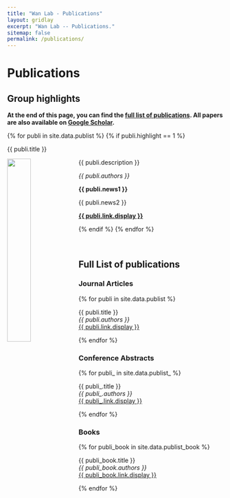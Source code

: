 ```yaml
---
title: "Wan Lab - Publications"
layout: gridlay
excerpt: "Wan Lab -- Publications."
sitemap: false
permalink: /publications/
---
```



# Publications

## Group highlights

**At the end of this page, you can find the [full list of publications](#full-list-of-publications). All papers are also available on [Google Scholar](https://scholar.google.com.hk/citations?user=xvnWY9wAAAAJ&hl=en).**

{% for publi in site.data.publist %}
  {% if publi.highlight == 1 %}
    <div class="col mb-4">
      <div class="card h-100 d-flex flex-column justify-content-between bg-light">
        <div class="card-body clearfix">
          <pubtit class="card-title">{{ publi.title }}</pubtit>
          <p>
            <img src="{{ site.url }}{{ site.baseurl }}/images/pubpic/{{ publi.image }}" class="img-responsive" width="33%" style="float: left" />
          </p>
          <p class="card-text">{{ publi.description }}</p>
          <p class="card-text"><em>{{ publi.authors }}</em></p>
          <p class="card-text text-danger"><strong> {{ publi.news1 }}</strong></p>
          <p class="card-text"> {{ publi.news2 }}</p>
        </div>
        <div class="card-footer px-0 mx-auto text-center w-100">
          <p class="card-link text-nowrap overflow-x-auto"><strong><a href="{{ publi.link.url }}">{{ publi.link.display }}</a></strong></p>
        </div>
      </div>
    </div>
  {% endif %}
{% endfor %}
<p> &nbsp; </p>



## Full List of publications
### Journal Articles

{% for publi in site.data.publist %}

  {{ publi.title }} <br />
  <em>{{ publi.authors }} </em><br /><a href="{{ publi.link.url }}">{{ publi.link.display }}</a>

{% endfor %}
### Conference Abstracts
{% for publi_ in site.data.publist_ %}

  {{ publi_.title }} <br />
  <em>{{ publi_.authors }} </em><br /><a href="{{ publi_.link.url }}">{{ publi_.link.display }}</a>

{% endfor %}

### Books
{% for publi_book in site.data.publist_book %}

  {{ publi_book.title }} <br />
  <em>{{ publi_book.authors }} </em><br /><a href="{{ publi_book.link.url }}">{{ publi_book.link.display }}</a>

{% endfor %}
